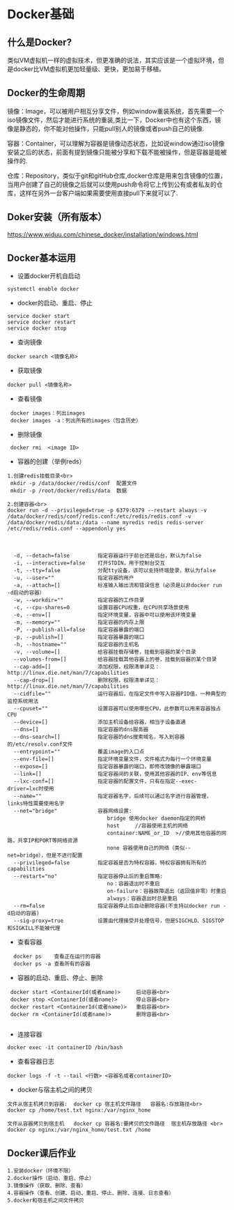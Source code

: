 # Docker基础

## 什么是Docker?
类似VM虚拟机一样的虚拟技术，但更准确的说法，其实应该是一个虚拟环境，但是docker比VM虚拟机更加轻量级、更快，更加易于移植。

## Docker的生命周期
镜像：Image，可以被用户相互分享文件，例如window重装系统，首先需要一个iso镜像文件，然后才能进行系统的重装,类比一下，Docker中也有这个东西，镜像是静态的，你不能对他操作，只能pull别人的镜像或者push自己的镜像.

容器：Container，可以理解为容器是镜像动态状态，比如说window通过iso镜像安装之后的状态，前面有提到镜像只能被分享和下载不能被操作，但是容器是能被操作的.

仓库：Repository，类似于git和gitHub仓库,docker仓库是用来包含镜像的位置，当用户创建了自己的镜像之后就可以使用push命令将它上传到公有或者私友的仓库，这样在另外一台客户端如果需要使用直接pull下来就可以了.


## Doker安装（所有版本）
https://www.widuu.com/chinese_docker/installation/windows.html

## Docker基本运用
* 设置docker开机自启动<br>
```
systemctl enable docker
```
  
* docker的启动、重启、停止<br>
```
service docker start
service docker restart
service docker stop
```

* 查询镜像<br>
```
docker search <镜像名称>
```

* 获取镜像<br>
```
docker pull <镜像名称>
```

* 查看镜像<br>
```
 docker images：列出images
 docker images -a：列出所有的images（包含历史）
``` 
 
* 删除镜像<br>
```
 docker rmi  <image ID>
```
  
* 容器的创建（举例reds）<br>
```
1.创建redis挂载目录<br>
 mkdir -p /data/docker/redis/conf  配置文件
 mkdir -p /root/docker/redis/data  数据

2.创建容器<br>
docker run -d --privileged=true -p 6379:6379 --restart always -v /data/docker/redis/conf/redis.conf:/etc/redis/redis.conf -v /data/docker/redis/data:/data --name myredis redis redis-server /etc/redis/redis.conf --appendonly yes
```
<br>

```
  -d, --detach=false         指定容器运行于前台还是后台，默认为false   
  -i, --interactive=false    打开STDIN，用于控制台交互  
  -t, --tty=false            分配tty设备，该可以支持终端登录，默认为false  
  -u, --user=""              指定容器的用户  
  -a, --attach=[]            标准输入输出流和错误信息（必须是以非docker run -d启动的容器）
  -w, --workdir=""           指定容器的工作目录 
  -c, --cpu-shares=0         设置容器CPU权重，在CPU共享场景使用  
  -e, --env=[]               指定环境变量，容器中可以使用该环境变量  
  -m, --memory=""            指定容器的内存上限  
  -P, --publish-all=false    指定容器暴露的端口  
  -p, --publish=[]           指定容器暴露的端口 
  -h, --hostname=""          指定容器的主机名  
  -v, --volume=[]            给容器挂载存储卷，挂载到容器的某个目录  
  --volumes-from=[]          给容器挂载其他容器上的卷，挂载到容器的某个目录
  --cap-add=[]               添加权限，权限清单详见：http://linux.die.net/man/7/capabilities  
  --cap-drop=[]              删除权限，权限清单详见：http://linux.die.net/man/7/capabilities  
  --cidfile=""               运行容器后，在指定文件中写入容器PID值，一种典型的监控系统用法  
  --cpuset=""                设置容器可以使用哪些CPU，此参数可以用来容器独占CPU  
  --device=[]                添加主机设备给容器，相当于设备直通  
  --dns=[]                   指定容器的dns服务器  
  --dns-search=[]            指定容器的dns搜索域名，写入到容器的/etc/resolv.conf文件  
  --entrypoint=""            覆盖image的入口点  
  --env-file=[]              指定环境变量文件，文件格式为每行一个环境变量  
  --expose=[]                指定容器暴露的端口，即修改镜像的暴露端口  
  --link=[]                  指定容器间的关联，使用其他容器的IP、env等信息  
  --lxc-conf=[]              指定容器的配置文件，只有在指定--exec-driver=lxc时使用  
  --name=""                  指定容器名字，后续可以通过名字进行容器管理，links特性需要使用名字  
  --net="bridge"             容器网络设置:
                                bridge 使用docker daemon指定的网桥     
                                host     //容器使用主机的网络  
                                container:NAME_or_ID  >//使用其他容器的网路，共享IP和PORT等网络资源  
                                none 容器使用自己的网络（类似--net=bridge），但是不进行配置 
  --privileged=false         指定容器是否为特权容器，特权容器拥有所有的capabilities  
  --restart="no"             指定容器停止后的重启策略:
                                no：容器退出时不重启  
                                on-failure：容器故障退出（返回值非零）时重启 
                                always：容器退出时总是重启  
  --rm=false                 指定容器停止后自动删除容器(不支持以docker run -d启动的容器)  
  --sig-proxy=true           设置由代理接受并处理信号，但是SIGCHLD、SIGSTOP和SIGKILL不能被代理  
```  
* 查看容器<br>
```
  docker ps    查看正在运行的容器
  docker ps -a 查看所有的容器
```   
   
* 容器的启动、重启、停止、删除<br>
```
 docker start <ContainerId(或者name)>     启动容器<br>
 docker stop <ContainerId(或者name)>      停止容器<br>
 docker restart <ContainerId(或者name)>   重启容器<br>
 docker rm <ContainerId(或者name)>        删除容器<br> 
 
 ```

* 连接容器<br>
```
docker exec -it containerID /bin/bash
```

* 查看容器日志<br>
```
docker logs -f -t --tail <行数> <容器名或者containerID>
```

* docker与宿主机之间的拷贝<br>
```
文件从宿主机拷贝到容器:  docker cp 宿主机文件路径   容器名:存放路径<br>
docker cp /home/test.txt nginx:/var/nginx_home

文件从容器拷贝到宿主机   docker cp 容器名:要拷贝的文件路径  宿主机存放路径 <br> 
docker cp nginx:/var/nginx_home/test.txt /home
```
## Docker课后作业
```
1.安装docker（环境不限）
2.docker操作（启动、重启、停止）
3.镜像操作（获取、删除、查看）
4.容器操作（查看、创建、启动、重启、停止、删除、连接、日志查看）
5.docker和宿主机之间文件拷贝
```
